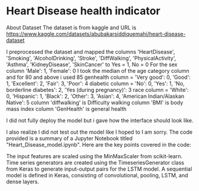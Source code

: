 # Heart Disease health indicator

About Dataset
The dataset is from kaggle and URL is https://www.kaggle.com/datasets/abubakarsiddiquemahi/heart-disease-dataset

I preprocessed the dataset and mapped  the columns 'HeartDisease', 'Smoking', 'AlcoholDrinking', 'Stroke', 'DiffWalking', 'PhysicalActivity', 'Asthma', 'KidneyDisease', 'SkinCancer' to Yes  = 1, No = 0
For the sex column 'Male': 1, 'Female': 0
I took the median of the age category column and for 80 and above i used 85
genhealth column = 'Very good': 0, 'Good': 1, 'Excellent': 2, 'Fair': 3, 'Poor': 4
diabetic column = 'No': 0, 'Yes': 1, 'No, borderline diabetes': 2, 'Yes (during pregnancy)': 3
race column = 'White': 0, 'Hispanic': 1, 'Black': 2, 'Other': 3, 'Asian': 4, 'American Indian/Alaskan Native': 5
column 'diffwalking' is Difficulty walking
column 'BMI' is body mass index
column 'GenHealth' is general health

I did not fully deploy the model but i gave how the interface should look like.

I also realize I did not test out the model like I hoped to I am sorry.
The code provided is a summary of a Jupyter Notebook titled "Heart_Disease_model.ipynb". Here are the key points covered in the code:

The input features are scaled using the MinMaxScaler from scikit-learn.
Time series generators are created using the TimeseriesGenerator class from Keras to generate input-output pairs for the LSTM model.
A sequential model is defined in Keras, consisting of convolutional, pooling, LSTM, and dense layers.
